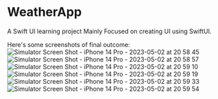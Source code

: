 # WeatherApp
A Swift UI learning project
Mainly Focused on creating UI using SwiftUI.

Here's some screenshots of final outcome:
![Simulator Screen Shot - iPhone 14 Pro - 2023-05-02 at 20 58 45](https://github.com/ChethanJ27/WeatherApp/assets/85929051/4f7a94cf-7136-40a3-8f18-ed18c6be9432)
![Simulator Screen Shot - iPhone 14 Pro - 2023-05-02 at 20 58 57](https://github.com/ChethanJ27/WeatherApp/assets/85929051/d67b3e18-bbc3-460f-bf08-283a02ad8467)
![Simulator Screen Shot - iPhone 14 Pro - 2023-05-02 at 20 59 10](https://github.com/ChethanJ27/WeatherApp/assets/85929051/0e81ca75-52dd-4adc-bd6e-05f448bc5053)
![Simulator Screen Shot - iPhone 14 Pro - 2023-05-02 at 20 59 19](https://github.com/ChethanJ27/WeatherApp/assets/85929051/9d605a53-9275-4153-b14e-b23003e1f752)
![Simulator Screen Shot - iPhone 14 Pro - 2023-05-02 at 20 59 33](https://github.com/ChethanJ27/WeatherApp/assets/85929051/225243f2-abdb-4dac-bd07-8bdeb88964fa)
![Simulator Screen Shot - iPhone 14 Pro - 2023-05-02 at 20 59 54](https://github.com/ChethanJ27/WeatherApp/assets/85929051/d4e67c0e-186d-4dc9-9cc6-e987d601cf14)
